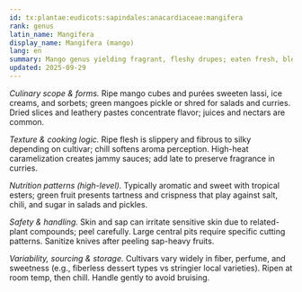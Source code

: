```yaml
---
id: tx:plantae:eudicots:sapindales:anacardiaceae:mangifera
rank: genus
latin_name: Mangifera
display_name: Mangifera (mango)
lang: en
summary: Mango genus yielding fragrant, fleshy drupes; eaten fresh, blended, dried, pickled green, and cooked into chutneys, curries, and desserts across a wide range of cultivars.
updated: 2025-09-29
---
```


_Culinary scope & forms._ Ripe mango cubes and purées sweeten lassi, ice creams, and sorbets; green mangoes pickle or shred for salads and curries. Dried slices and leathery pastes concentrate flavor; juices and nectars are common.

_Texture & cooking logic._ Ripe flesh is slippery and fibrous to silky depending on cultivar; chill softens aroma perception. High-heat caramelization creates jammy sauces; add late to preserve fragrance in curries.

_Nutrition patterns (high-level)._ Typically aromatic and sweet with tropical esters; green fruit presents tartness and crispness that play against salt, chili, and sugar in salads and pickles.

_Safety & handling._ Skin and sap can irritate sensitive skin due to related-plant compounds; peel carefully. Large central pits require specific cutting patterns. Sanitize knives after peeling sap-heavy fruits.

_Variability, sourcing & storage._ Cultivars vary widely in fiber, perfume, and sweetness (e.g., fiberless dessert types vs stringier local varieties). Ripen at room temp, then chill. Handle gently to avoid bruising.
